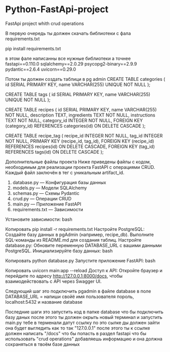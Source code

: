 # Python-FastApi-project
 FastApi project whith crud operations 

В первую очередь ты должен скачать библиотеки с фала requirements.txt

pip install requirements.txt

в этом фале написанны все нужные библиотеки а точнее
fastapi==0.110.0
sqlalchemy==2.0.29
psycopg2-binary==2.9.9
pydantic==2.6.4
uvicorn==0.29.0


Потом ты должен создать таблици в pg admin
CREATE TABLE categories (
    id SERIAL PRIMARY KEY,
    name VARCHAR(255) UNIQUE NOT NULL
);

CREATE TABLE tags (
    id SERIAL PRIMARY KEY,
    name VARCHAR(255) UNIQUE NOT NULL
);

CREATE TABLE recipes (
    id SERIAL PRIMARY KEY,
    name VARCHAR(255) NOT NULL,
    description TEXT,
    ingredients TEXT NOT NULL,
    instructions TEXT NOT NULL,
    category_id INTEGER NOT NULL,
    FOREIGN KEY (category_id) REFERENCES categories(id) ON DELETE CASCADE
);


CREATE TABLE recipe_tag (
    recipe_id INTEGER NOT NULL,
    tag_id INTEGER NOT NULL,
    PRIMARY KEY (recipe_id, tag_id),
    FOREIGN KEY (recipe_id) REFERENCES recipes(id) ON DELETE CASCADE,
    FOREIGN KEY (tag_id) REFERENCES tags(id) ON DELETE CASCADE
);

Дополнительные файлы проекта
Ниже приведены файлы с кодом, необходимым для реализации проекта FastAPI с операциями CRUD. Каждый файл заключён в тег <xaiArtifact> с уникальным artifact_id.

1. database.py — Конфигурация базы данных
2. models.py — Модели SQLAlchemy
3. schemas.py — Схемы Pydantic
4. crud.py — Операции CRUD
5. main.py — Приложение FastAPI
6. requirements.txt — Зависимости


Установите зависимости:
bash

Копировать
pip install -r requirements.txt
Настройте PostgreSQL:
Создайте базу данных в pgAdmin (например, recipe_db).
Выполните SQL-команды из README.md для создания таблиц.
Настройте database.py: Обновите переменную DATABASE_URL с вашими данными PostgreSQL.
Инициализируйте базу данных:
bash

Копировать
python database.py
Запустите приложение FastAPI:
bash

Копировать
uvicorn main:app --reload
Доступ к API: Откройте браузер и перейдите по адресу http://127.0.0.1:8000/docs, чтобы взаимодействовать с API через Swagger UI.

Следующий шаг это подключить pgadmin в файле database в поле DATABASE_URL = напиши свойё имя пользователя пороль, localhost:5432 и название database



Последние шаги это запустить код в папке database что бы подключить базу даных после этого ты должен окрыть новый терминал и запустить main.py тебе в терменали датут ссылку по это сылке ды должен зайти она будет выгледить как то так "127.0.0.1" после этого ты к ссылке должен написать "/docs" что бы попасть в раздел fastapi что бы использовать "crud operations" добавляешь информацию и она должна сохраняться в твоём базе данных
